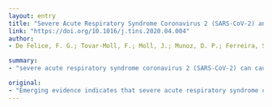 ```yaml
---
layout: entry
title: "Severe Acute Respiratory Syndrome Coronavirus 2 (SARS-CoV-2) and the Central Nervous System"
link: "https://doi.org/10.1016/j.tins.2020.04.004"
author:
- De Felice, F. G.; Tovar-Moll, F.; Moll, J.; Munoz, D. P.; Ferreira, S. T.

summary:
- "severe acute respiratory syndrome coronavirus 2 (SARS-CoV-2) can cause neurological complications. We provide a brief overview of these recent observations and discuss some of their possible implications. Given the global dimension of the current pandemic, we highlight the need to consider the possible long-term impact of COVID-19, potentially including neurological and neurodegenerative disorders. The current Pandemic is expected to take place in the next few weeks."

original:
- "Emerging evidence indicates that severe acute respiratory syndrome coronavirus 2 (SARS-CoV-2), the etiologic agent of coronavirus disease 2019 (COVID-19), can cause neurological complications. We provide a brief overview of these recent observations and discuss some of their possible implications. In particular, given the global dimension of the current pandemic, we highlight the need to consider the possible long-term impact of COVID-19, potentially including neurological and neurodegenerative disorders."
---
```


